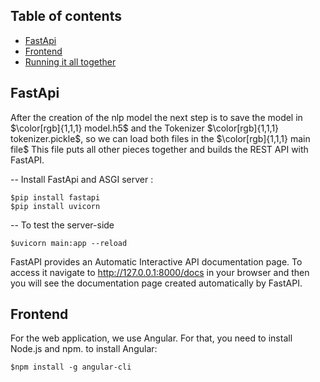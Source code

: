 ## Table of contents
* [FastApi](#fastapi)
* [Frontend](#frontend)
* [Running it all together](#Running-it-all-together)


## FastApi
After the creation of the nlp model the next step is to save the model in $\color[rgb]{1,1,1} model.h5$
 and the Tokenizer $\color[rgb]{1,1,1} tokenizer.pickle$, so we can load both files in the $\color[rgb]{1,1,1} main file$ This file puts all other pieces together and builds the REST API with FastAPI.

-- Install FastApi and ASGI server :
```
$pip install fastapi
$pip install uvicorn
```
-- To test the server-side
```
$uvicorn main:app --reload
```
FastAPI provides an Automatic Interactive API documentation page. To access it navigate to http://127.0.0.1:8000/docs in your browser and then you will see the documentation page created automatically by FastAPI.

## Frontend
For the web application, we use Angular. For that, you need to install Node.js and npm.
to install Angular:

```
$npm install -g angular-cli
```
